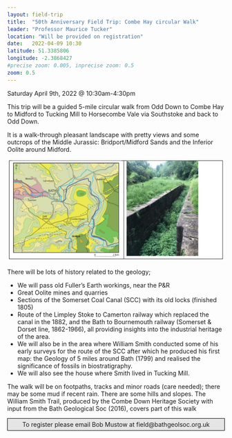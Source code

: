 ```yaml
---
layout: field-trip
title:  "50th Anniversary Field Trip: Combe Hay circular Walk"
leader: "Professor Maurice Tucker"
location: "Will be provided on registration"
date:   2022-04-09 10:30
latitude: 51.3385806
longitude: -2.3868427
#precise zoom: 0.005, inprecise zoom: 0.5
zoom: 0.5
---
```

Saturday April 9th, 2022 @ 10:30am-4:30pm

This trip will be a guided 5-mile circular walk from Odd Down to Combe Hay to Midford to Tucking Mill to Horsecombe Vale via Southstoke and back to Odd Down.

It is a walk-through pleasant landscape with pretty views and some outcrops of the Middle Jurassic: Bridport/Midford Sands and the Inferior Oolite around Midford.

<img src="/assets/Combe-Hay-walk.jpg">

There will be lots of history related to the geology;
* We will pass old Fuller’s Earth workings, near the P&R
* Great Oolite mines and quarries
* Sections of the Somerset Coal Canal (SCC) with its old locks (finished 1805)
* Route of the Limpley Stoke to Camerton railway which replaced the canal in the 1882, and the Bath to Bournemouth railway (Somerset & Dorset line, 1862-1966), all providing insights into the industrial heritage of the area.
* We will also be in the area where William Smith conducted some of his early surveys for the route of the SCC after which he produced his first map: the Geology of 5 miles around Bath (1799) and realised the significance of fossils in biostratigraphy.
* We will also see the house where Smith lived in Tucking Mill.

The walk will be on footpaths, tracks and minor roads (care needed); there may be some mud if recent rain. There are some hills and slopes. The William Smith Trail, produced by the Combe Down Heritage Society with input from the Bath Geological Soc (2016), covers part of this walk

<div style="    border: 1px solid black;
    padding: 5px;
    background-color: #e5e5e5;
    max-width: 600px;
    text-align: center;
    margin: auto;">To register please email Bob Mustow at field@bathgeolsoc.org.uk</div>